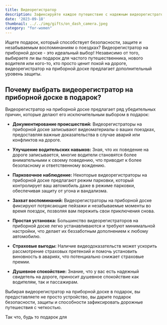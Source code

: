 ```yaml
---
title: Видеорегистратор
description: Зафиксируйте каждое путешествие с надежным видеорегистратором для безопасности и спокойствия.
date: '2023-09-18'
thumbnail: ../../img/gifts/on_dash_camera.jpeg
category: "for-women"
---
```

Ищете подарок, который способствует безопасности, защите и незабываемым воспоминаниям о поездках? Видеорегистратор на приборной доске - это идеальный выбор! Независимо от того, выбираете ли вы подарок для частого путешественника, нового водителя или кого-то, кто просто ценит покой на дороге, видеорегистратор на приборной доске предлагает дополнительный уровень защиты.

## Почему выбрать видеорегистратор на приборной доске в подарок?

Видеорегистратор на приборной доске предлагает ряд убедительных причин, которые делают его исключительным выбором в подарок:

- **Документирование происшествий:** Видеорегистраторы на приборной доске записывают видеоматериалы о ваших поездках, предоставляя важные доказательства в случае аварий или конфликтов на дороге.

- **Улучшение водительских навыков:** Зная, что их поведение на дороге записывается, многие водители становятся более внимательными к своему поведению, что приводит к более безопасному и ответственному вождению.

- **Парковочное наблюдение:** Некоторые видеорегистраторы на приборной доске предлагают режим парковки, который контролирует ваш автомобиль даже в режиме парковки, обеспечивая защиту от угона и вандализма.

- **Захват воспоминаний:** Видеорегистраторы на приборной доске фиксируют потрясающие пейзажи и незабываемые моменты во время поездок, позволяя вам пережить свои приключения снова.

- **Простая установка:** Большинство видеорегистраторов на приборной доске легко устанавливаются и требуют минимальной настройки, что делает их беззаботным дополнением к любому автомобилю.

- **Страховые выгоды:** Наличие видеодоказательств может ускорить рассмотрение страховых претензий и помочь установить виновность в авариях, что потенциально снижает страховые премии.

- **Душевное спокойствие:** Знание, что у вас есть надежный свидетель на дороге, приносит душевное спокойствие как водителям, так и пассажирам.

Выбирая видеорегистратор на приборной доске в подарок, вы предоставляете не просто устройство, вы дарите подарок безопасности, защиты и способности зафиксировать дорожные путешествия с четкостью.

Так что, будь то подарок для
